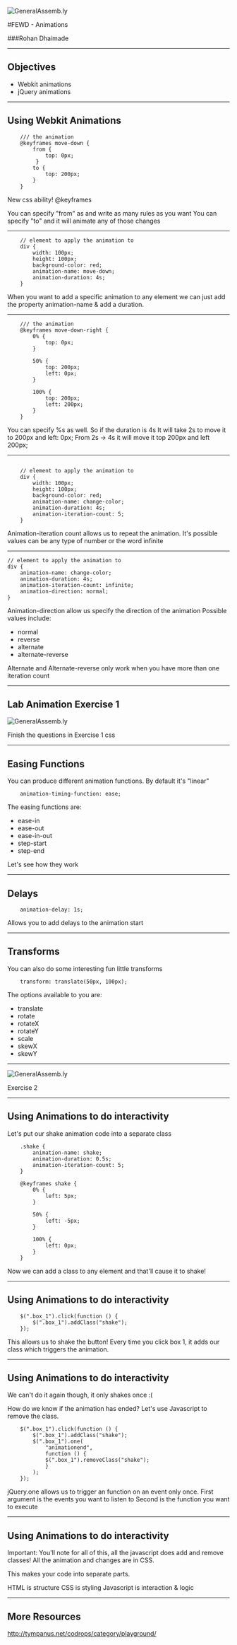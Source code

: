 ![GeneralAssemb.ly](../../img/icons/FEWD_Logo.png)

#FEWD - Animations

###Rohan Dhaimade

---


## Objectives

* Webkit animations
* jQuery animations

---

## Using Webkit Animations

```
	/// the animation
	@keyframes move-down {
	    from {
		    top: 0px;
		 }
	    to {
	    	top: 200px;
	    }
	}
```

New css ability! @keyframes

You can specify "from" as and write as many rules as you want
You can specify "to" and it will animate any of those changes

---

```
	// element to apply the animation to
	div {
	    width: 100px;
	    height: 100px;
	    background-color: red;
	    animation-name: move-down;
	    animation-duration: 4s;
	}
```

When you want to add a specific animation to any element we can just add the property animation-name & add a duration.

---

```
	/// the animation
	@keyframes move-down-right {
		0% {
			top: 0px;
		}

		50% {
			top: 200px;
			left: 0px;
		}

		100% {
			top: 200px;
			left: 200px;
		}
	}
```

You can specify %s as well. So if the duration is 4s
It will take 2s to move it to 200px and left: 0px;
From 2s -> 4s it will move it top 200px and left 200px;

---

```

	// element to apply the animation to
	div {
	    width: 100px;
	    height: 100px;
	    background-color: red;
	    animation-name: change-color;
	    animation-duration: 4s;
	    animation-iteration-count: 5;
	}
```

Animation-iteration count allows us to repeat the animation.
It's possible values can be any type of number or the word infinite

---


```
// element to apply the animation to
div {
	animation-name: change-color;
	animation-duration: 4s;
	animation-iteration-count: infinite;
	animation-direction: normal;
}
```

Animation-direction allow us specify the direction of the animation
Possible values include:

* normal
* reverse
* alternate
* alternate-reverse

Alternate and Alternate-reverse only work when you have more than one iteration count

---


## Lab Animation Exercise 1

![GeneralAssemb.ly](../img/icons/exercise_icon_md.png)

Finish the questions in Exercise 1 css

---


## Easing Functions

You can produce different animation functions. By default it's "linear"

```
	animation-timing-function: ease;
```

The easing functions are:

* ease-in
* ease-out
* ease-in-out
* step-start
* step-end

Let's see how they work

---

## Delays

```
	animation-delay: 1s;
```

Allows you to add delays to the animation start

---

## Transforms

You can also do some interesting fun little transforms

```
	transform: translate(50px, 100px);
```

The options available to you are:

* translate
* rotate
* rotateX
* rotateY
* scale
* skewX
* skewY

---

![GeneralAssemb.ly](../img/icons/exercise_icon_md.png)

Exercise 2

---


## Using Animations to do interactivity

Let's put our shake animation code into a separate class

```
	.shake {
		animation-name: shake;
		animation-duration: 0.5s;
		animation-iteration-count: 5;
	}

	@keyframes shake {
		0% {
			left: 5px;
		}

		50% {
			left: -5px;
		}

		100% {
			left: 0px;
		}
	}
```

Now we can add a class to any element and that'll cause it to shake!


---

## Using Animations to do interactivity

```
	$(".box_1").click(function () {
		$(".box_1").addClass("shake");
	});
```

This allows us to shake the button! Every time you click box 1, it adds our class which triggers the animation.

---

## Using Animations to do interactivity

We can't do it again though, it only shakes once :(

How do we know if the animation has ended? Let's use Javascript to remove the class.

```
	$(".box_1").click(function () {
		$(".box_1").addClass("shake");
		$(".box_1").one(
			"animationend",
			function () {
			$(".box_1").removeClass("shake");
			}
		);
	});
```

jQuery.one allows us to trigger an function on an event only once.
First argument is the events you want to listen to
Second is the function you want to execute

---

## Using Animations to do interactivity

Important: You'll note for all of this, all the javascript does add and remove classes! All the animation and changes are in CSS.

This makes your code into separate parts.

HTML is structure
CSS is styling
Javascript is interaction & logic

---

## More Resources

http://tympanus.net/codrops/category/playground/